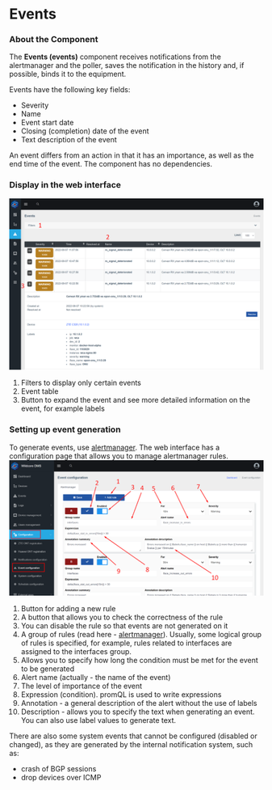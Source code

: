 # Events
### About the Component
The **Events (events)** component receives notifications from the alertmanager and the poller, saves the notification in the history and, if possible, binds it to the equipment.

Events have the following key fields:

* Severity
* Name
* Event start date
* Closing (completion) date of the event
* Text description of the event

An event differs from an action in that it has an importance, as well as the end time of the event.
The component has no dependencies.

### Display in the web interface
![](../assets/show_events.png)

1. Filters to display only certain events
2. Event table
3. Button to expand the event and see more detailed information on the event, for example labels


### Setting up event generation
To generate events, use [alertmanager](https://prometheus.io/docs/alerting/latest/alertmanager/). The web interface has a configuration page that allows you to manage alertmanager rules.
![](../assets/event_configuration.png)

1. Button for adding a new rule
2. A button that allows you to check the correctness of the rule
3. You can disable the rule so that events are not generated on it
4. A group of rules (read here - [alertmanager](https://prometheus.io/docs/alerting/latest/alertmanager/)). Usually, some logical group of rules is specified, for example, rules related to interfaces are assigned to the interfaces group.
5. Allows you to specify how long the condition must be met for the event to be generated
6. Alert name (actually - the name of the event)
7. The level of importance of the event
8. Expression (condition). promQL is used to write expressions
9. Annotation - a general description of the alert without the use of labels
10. Description - allows you to specify the text when generating an event. You can also use label values to generate text.


There are also some system events that cannot be configured (disabled or changed), as they are generated by the internal notification system, such as:

* crash of BGP sessions
* drop devices over ICMP


